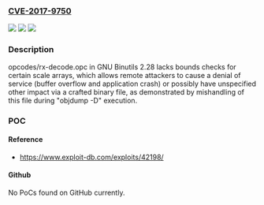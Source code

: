 ### [CVE-2017-9750](https://cve.mitre.org/cgi-bin/cvename.cgi?name=CVE-2017-9750)
![](https://img.shields.io/static/v1?label=Product&message=n%2Fa&color=blue)
![](https://img.shields.io/static/v1?label=Version&message=n%2Fa&color=blue)
![](https://img.shields.io/static/v1?label=Vulnerability&message=n%2Fa&color=brighgreen)

### Description

opcodes/rx-decode.opc in GNU Binutils 2.28 lacks bounds checks for certain scale arrays, which allows remote attackers to cause a denial of service (buffer overflow and application crash) or possibly have unspecified other impact via a crafted binary file, as demonstrated by mishandling of this file during "objdump -D" execution.

### POC

#### Reference
- https://www.exploit-db.com/exploits/42198/

#### Github
No PoCs found on GitHub currently.


